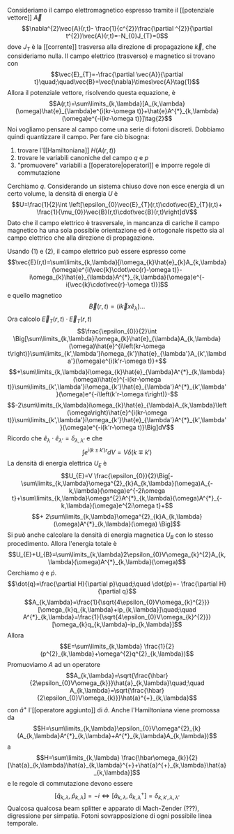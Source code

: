 Consideriamo il campo elettromagnetico espresso tramite il [[potenziale vettore]] $\vec{A}$
$$\nabla^{2}\vec{A}(r,t)- \frac{1}{c^{2}}\frac{\partial ^{2}}{\partial t^{2}}\vec{A}(r,t)=-N_{0}J_{T}=0$$
dove $J_{T}$ è la [[corrente]] trasversa alla direzione di propagazione $\vec{k}$, che consideriamo nulla. Il campo elettrico (trasverso) e magnetico si trovano con
$$\vec{E}_{T}=-\frac{\partial \vec{A}}{\partial t}\quad;\quad\vec{B}=\vec{\nabla}\times\vec{A}\tag{1}$$
Allora il potenziale vettore, risolvendo questa equazione, è
$$A(r,t)=\sum\limits_{k,\lambda}[A_{k,\lambda}(\omega)\hat{e}_{\lambda}e^{i(kr-\omega t)}+\hat{e}A^{*}_{k,\lambda}(\omega)e^{-i(kr-\omega t)}]\tag{2}$$
Noi vogliamo pensare al campo come una serie di fotoni discreti. Dobbiamo quindi quantizzare il campo. Per fare ciò bisogna:
1. trovare l'[[Hamiltoniana]] $H(A(r,t))$
2. trovare le variabili canoniche del campo $q$ e $p$
3. "promuovere" variabili a [[operatore|operatori]] e imporre regole di commutazione

Cerchiamo $q$. Considerando un sistema chiuso dove non esce energia di un certo volume, la densità di energia $U$ è
$$U=\frac{1}{2}\int \left[\epsilon_{0}\vec{E}_{T}(r,t)\cdot\vec{E}_{T}(r,t)+ \frac{1}{\mu_{0}}\vec{B}(r,t)\cdot\vec{B}(r,t)\right]dV$$
Dato che il campo elettrico è trasversale, in mancanza di cariche il campo magnetico ha una sola possibile orientazione ed è ortogonale rispetto sia al campo elettrico che alla direzione di propagazione.

Usando $(1)$ e $(2)$, il campo elettrico può essere espresso come
$$\vec{E}(r,t)=\sum\limits_{k,\lambda}[i\omega_{k}\hat{e}_{k}A_{k,\lambda}(\omega)e^{i(\vec{k}\cdot\vec{r}-\omega t)}-i\omega_{k}\hat{e}_{\lambda}A^{*}_{k,\lambda}(\omega)e^{-i(\vec{k}\cdot\vec{r}-\omega t)}]$$
e quello magnetico
$$\vec{B}(r,t)=(i\vec{k}x\hat{e}_{\lambda})...$$
Ora calcolo $\vec{E}_{T}(r,t)\cdot\vec{E}_{T}(r,t)$
$$\frac{\epsilon_{0}}{2}\int \Big[\sum\limits_{k,\lambda}i\omega_{k}\hat{e}_{\lambda}A_{k,\lambda}(\omega)\hat{e}^{i\left(kr-\omega t\right)}\sum\limits_{k',\lambda'}i\omega_{k'}\hat{e}_{\lambda'}A_{k',\lambda'}(\omega)e^{i(k'r-\omega t)}+$$
$$+\sum\limits_{k,\lambda}i\omega_{k}\hat{e}_{\lambda}A^{*}_{k,\lambda}(\omega)\hat{e}^{-i(kr-\omega t)}\sum\limits_{k',\lambda'}i\omega_{k'}\hat{e}_{\lambda'}A^{*}_{k',\lambda'}(\omega)e^{-i\left(k'r-\omega t\right)}-$$
$$-2\sum\limits_{k,\lambda}i\omega_{k}\hat{e}_{\lambda}A_{k,\lambda}\left(\omega\right)\hat{e}^{i(kr-\omega t)}\sum\limits_{k',\lambda'}i\omega_{k'}\hat{e}_{\lambda'}A^{*}_{k',\lambda'}(\omega)e^{-i(k'r-\omega t)}\Big]dV$$
Ricordo che $\hat{e}_\lambda\cdot\hat{e}_{\lambda'}=\delta_{\lambda,\lambda'}$ e che
$$\int e^{i(k\pm k')r}dV=V\delta(k\mp k')$$
La densità di energia elettrica $U_{E}$ è
$$U_{E}=V \frac{\epsilon_{0}}{2}\Big[-\sum\limits_{k,\lambda}\omega^{2}_{k}A_{k,\lambda}(\omega)A_{-k,\lambda}(\omega)e^{-2i\omega t}+\sum\limits_{k,\lambda}\omega^{2}A^{*}_{k,\lambda}(\omega)A^{*}_{-k,\lambda}(\omega)e^{2i\omega t}+$$
$$+ 2\sum\limits_{k,\lambda}\omega^{2}_{k}A_{k,\lambda}(\omega)A^{*}_{k,\lambda}(\omega) \Big]$$
Si può anche calcolare la densità di energia magnetica $U_{B}$ con lo stesso procedimento. Allora l'energia totale è
$$U_{E}+U_{B}=\sum\limits_{k,\lambda}2\epsilon_{0}V\omega_{k}^{2}A_{k,\lambda}(\omega)A^{*}_{k,\lambda}(\omega)$$
Cerchiamo $\dot{q}$ e $\dot{p}$.
$$\dot{q}=\frac{\partial H}{\partial p}\quad;\quad \dot{p}=- \frac{\partial H}{\partial q}$$
$$A_{k,\lambda}=\frac{1}{\sqrt{4\epsilon_{0}V\omega_{k}^{2}}}[\omega_{k}q_{k,\lambda}+ip_{k,\lambda}]\quad;\quad A^{*}_{k,\lambda}=\frac{1}{\sqrt{4\epsilon_{0}V\omega_{k}^{2}}}[\omega_{k}q_{k,\lambda}-ip_{k,\lambda}]$$
Allora
$$E=\sum\limits_{k,\lambda} \frac{1}{2}(p^{2}_{k,\lambda}+\omega^{2}q^{2}_{k,\lambda})$$
Promuoviamo $A$ ad un operatore
$$A_{k,\lambda}=\sqrt{\frac{\hbar}{2\epsilon_{0}V\omega_{k}}}\hat{a}_{k,\lambda}\quad;\quad A_{k,\lambda}=\sqrt{\frac{\hbar}{2\epsilon_{0}V\omega_{k}}}\hat{a}^{+}_{k,\lambda}$$
con $\hat{a}^{+}$ l'[[operatore aggiunto]] di $\hat{a}$. Anche l'Hamiltoniana viene promossa da
$$H=\sum\limits_{k,\lambda}\epsilon_{0}V\omega^{2}_{k}(A_{k,\lambda}A^{*}_{k,\lambda}+A^{*}_{k,\lambda}A_{k,\lambda})$$
a
$$H=\sum\limits_{k,\lambda} \frac{\hbar\omega_{k}}{2}[\hat{a}_{k,\lambda}\hat{a}_{k,\lambda}^{+}+\hat{a}^{+}_{k,\lambda}\hat{a}_{k,\lambda}]$$
e le regole di commutazione devono essere
$$[\hat{q}_{k,\lambda},\hat{p}_{k,\lambda}]=-i \Leftrightarrow [\hat{a}_{k,\lambda},\hat{a}_{k,\lambda}^{+}]=\delta_{k,k',\lambda,\lambda'}$$
Qualcosa qualcosa beam splitter e apparato di Mach-Zender (???), digressione per simpatia. Fotoni sovrapposizione di ogni possibile linea temporale.